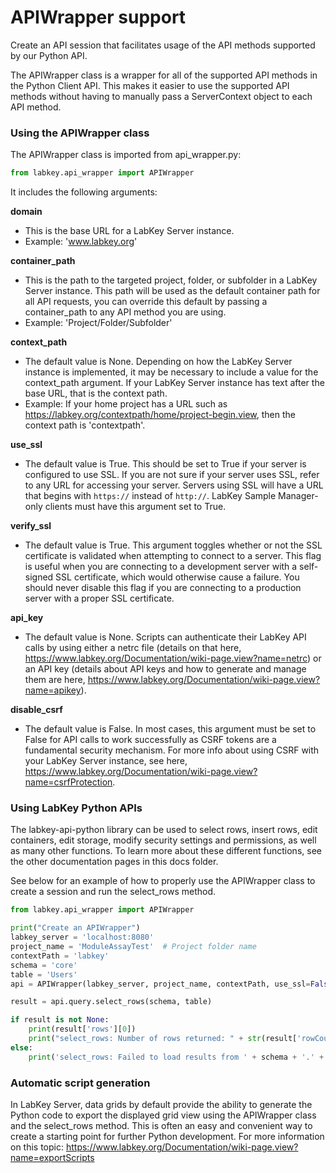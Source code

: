 # APIWrapper support

Create an API session that facilitates usage of the API methods supported by our Python API. 

The APIWrapper class is a wrapper for all of the supported API methods in the Python Client API. This makes it easier to use the supported API methods without having to manually pass a ServerContext object to each API method.

### Using the APIWrapper class

The APIWrapper class is imported from api_wrapper.py:

```python
from labkey.api_wrapper import APIWrapper
```

It includes the following arguments:

**domain**
- This is the base URL for a LabKey Server instance.
- Example: 'www.labkey.org'

**container_path**
- This is the path to the targeted project, folder, or subfolder in a LabKey Server instance. This path will be used as the default container path for all API requests, you can override this default by passing a container_path to any API method you are using.
- Example: 'Project/Folder/Subfolder'

**context_path** 
- The default value is None. Depending on how the LabKey Server instance is implemented, it may be necessary to include a value for the context_path argument. If your LabKey Server instance has text after the base URL, that is the context path. 
- Example: If your home project has a URL such as https://labkey.org/contextpath/home/project-begin.view, then the context path is 'contextpath'.

**use_ssl**
- The default value is True. This should be set to True if your server is configured to use SSL. If you are not sure if your server uses SSL, refer to any URL for accessing your server. Servers using SSL will have a URL that begins with `https://` instead of `http://`. LabKey Sample Manager-only clients must have this argument set to True.

**verify_ssl**
- The default value is True. This argument toggles whether or not the SSL certificate is validated when attempting to connect to a server. This flag is useful when you are connecting to a development server with a self-signed SSL certificate, which would otherwise cause a failure. You should never disable this flag if you are connecting to a production server with a proper SSL certificate.

**api_key**
- The default value is None. Scripts can authenticate their LabKey API calls by using either a netrc file (details on that here, https://www.labkey.org/Documentation/wiki-page.view?name=netrc) or an API key (details about API keys and how to generate and manage them are here, https://www.labkey.org/Documentation/wiki-page.view?name=apikey). 

**disable_csrf** 
- The default value is False. In most cases, this argument must be set to False for API calls to work successfully as CSRF tokens are a fundamental security mechanism. For more info about using CSRF with your LabKey Server instance, see here, https://www.labkey.org/Documentation/wiki-page.view?name=csrfProtection.

### Using LabKey Python APIs 

The labkey-api-python library can be used to select rows, insert rows, edit containers, edit storage, modify security settings and permissions, as well as many other functions. To learn more about these different functions, see the other documentation pages in this docs folder.

See below for an example of how to properly use the APIWrapper class to create a session and run the select_rows method.

```python
from labkey.api_wrapper import APIWrapper

print("Create an APIWrapper")
labkey_server = 'localhost:8080'
project_name = 'ModuleAssayTest'  # Project folder name
contextPath = 'labkey'
schema = 'core'
table = 'Users'
api = APIWrapper(labkey_server, project_name, contextPath, use_ssl=False)

result = api.query.select_rows(schema, table)

if result is not None:
    print(result['rows'][0])
    print("select_rows: Number of rows returned: " + str(result['rowCount']))
else:
    print('select_rows: Failed to load results from ' + schema + '.' + table)
```

### Automatic script generation

In LabKey Server, data grids by default provide the ability to generate the Python code to export the displayed grid view using the APIWrapper class and the select_rows method. This is often an easy and convenient way to create a starting point for further Python development. For more information on this topic: https://www.labkey.org/Documentation/wiki-page.view?name=exportScripts
